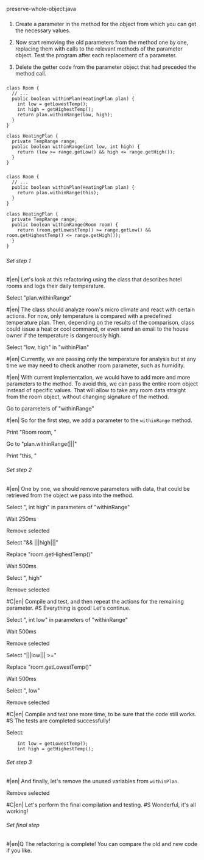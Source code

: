 preserve-whole-object:java

###

1. Create a parameter in the method for the object from which you can get the necessary values.

2. Now start removing the old parameters from the method one by one, replacing them with calls to the relevant methods of the parameter object. Test the program after each replacement of a parameter.

3. Delete the getter code from the parameter object that had preceded the method call.



###

```
class Room {
  // ...
  public boolean withinPlan(HeatingPlan plan) {
    int low = getLowestTemp();
    int high = getHighestTemp();
    return plan.withinRange(low, high);
  }
}

class HeatingPlan {
  private TempRange range;
  public boolean withinRange(int low, int high) {
    return (low >= range.getLow() && high <= range.getHigh());
  }
}
```

###

```
class Room {
  // ...
  public boolean withinPlan(HeatingPlan plan) {
    return plan.withinRange(this);
  }
}

class HeatingPlan {
  private TempRange range;
  public boolean withinRange(Room room) {
    return (room.getLowestTemp() >= range.getLow() && room.getHighestTemp() <= range.getHigh());
  }
}
```

###

###### Set step 1


#|en| Let's look at this refactoring using the class that describes hotel rooms and logs their daily temperature.

Select "plan.withinRange"


#|en| The class should analyze room's micro climate and react with certain actions. For now, only temperature is compared with a predefined temperature plan. Then, depending on the results of the comparison, class could issue a heat or cool command, or even send an email to the house owner if the temperature is dangerously high.

Select "low, high" in "withinPlan"


#|en| Currently, we are passing only the temperature for analysis but at any time we may need to check another room parameter, such as humidity.


#|en| With current implementation, we would have to add more and more parameters to the method. To avoid this, we can pass the entire room object instead of specific values. That will allow to take any room data straight from the room object, without changing signature of the method.

Go to parameters of "withinRange"


#|en| So for the first step, we add a parameter to the `withinRange` method.

Print "Room room, "

Go to "plan.withinRange(|||"

Print "this, "

###### Set step 2


#|en| One by one, we should remove parameters with data, that could be retrieved from the object we pass into the method.

Select ", int high" in parameters of "withinRange"

Wait 250ms

Remove selected

Select "&& |||high|||"

Replace "room.getHighestTemp()"

Wait 500ms

Select ", high"

Remove selected


#C|en| Compile and test, and then repeat the actions for the remaining parameter.
#S Everything is good! Let's continue.

Select ", int low" in parameters of "withinRange"

Wait 500ms

Remove selected

Select "|||low||| >="

Replace "room.getLowestTemp()"

Wait 500ms

Select ", low"

Remove selected



#C|en| Compile and test one more time, to be sure that the code still works.
#S The tests are completed successfully!


Select:
```
    int low = getLowestTemp();
    int high = getHighestTemp();

```

###### Set step 3


#|en| And finally, let's remove the unused variables from `withinPlan`.

Remove selected


#C|en| Let's perform the final compilation and testing.
#S Wonderful, it's all working!


###### Set final step


#|en|Q The refactoring is complete! You can compare the old and new code if you like.
